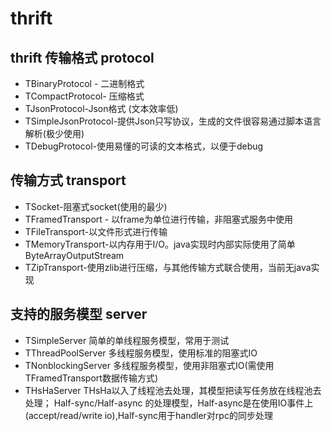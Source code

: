 # thrift
## thrift 传输格式 protocol
- TBinaryProtocol - 二进制格式
- TCompactProtocol- 压缩格式
- TJsonProtocol-Json格式 (文本效率低)
- TSimpleJsonProtocol-提供Json只写协议，生成的文件很容易通过脚本语言解析(极少使用)
- TDebugProtocol-使用易懂的可读的文本格式，以便于debug

## 传输方式  transport
- TSocket-阻塞式socket(使用的最少)
- TFramedTransport - 以frame为单位进行传输，非阻塞式服务中使用
- TFileTransport-以文件形式进行传输
- TMemoryTransport-以内存用于I/O。java实现时内部实际使用了简单ByteArrayOutputStream
- TZipTransport-使用zlib进行压缩，与其他传输方式联合使用，当前无java实现
    
## 支持的服务模型 server
- TSimpleServer 简单的单线程服务模型，常用于测试
- TThreadPoolServer  多线程服务模型，使用标准的阻塞式IO
- TNonblockingServer 多线程服务模型，使用非阻塞式IO(需使用TFramedTransport数据传输方式)
- THsHaServer THsHa以入了线程池去处理，其模型把读写任务放在线程池去处理；
Half-sync/Half-async 的处理模型，Half-async是在使用IO事件上(accept/read/write io),Half-sync用于handler对rpc的同步处理


